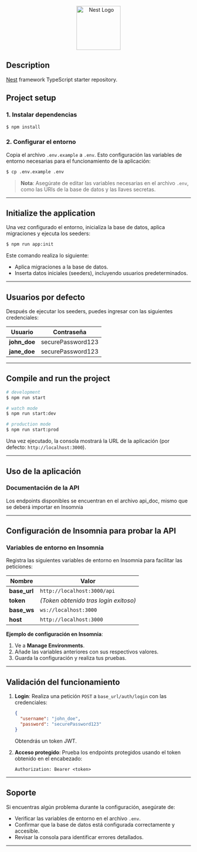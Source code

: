 <p align="center">
  <a href="http://nestjs.com/" target="blank"><img src="https://nestjs.com/img/logo-small.svg" width="120" alt="Nest Logo" /></a>
</p>

## Description

[Nest](https://github.com/nestjs/nest) framework TypeScript starter repository.

## Project setup

### 1. Instalar dependencias
```bash
$ npm install
```

### 2. Configurar el entorno
Copia el archivo `.env.example` a `.env`. Esto configuración las variables de entorno necesarias para el funcionamiento de la aplicación:

```bash
$ cp .env.example .env
```

> **Nota**: Asegúrate de editar las variables necesarias en el archivo `.env`, como las URIs de la base de datos y las llaves secretas.

---

## Initialize the application

Una vez configurado el entorno, inicializa la base de datos, aplica migraciones y ejecuta los seeders:

```bash
$ npm run app:init
```

Este comando realiza lo siguiente:
- Aplica migraciones a la base de datos.
- Inserta datos iniciales (seeders), incluyendo usuarios predeterminados.

---

## Usuarios por defecto

Después de ejecutar los seeders, puedes ingresar con las siguientes credenciales:

| Usuario       | Contraseña         |
|---------------|--------------------|
| **john_doe**  | securePassword123  |
| **jane_doe**  | securePassword123  |

---

## Compile and run the project

```bash
# development
$ npm run start

# watch mode
$ npm run start:dev

# production mode
$ npm run start:prod
```

Una vez ejecutado, la consola mostrará la URL de la aplicación (por defecto: `http://localhost:3000`).

---

## Uso de la aplicación

### Documentación de la API

Los endpoints disponibles se encuentran en el archivo api_doc, mismo que se deberá importar en Insomnia

---

## Configuración de Insomnia para probar la API

### Variables de entorno en Insomnia

Registra las siguientes variables de entorno en Insomnia para facilitar las peticiones:

| Nombre       | Valor                                  |
|--------------|----------------------------------------|
| **base_url** | `http://localhost:3000/api`           |
| **token**    | *(Token obtenido tras login exitoso)*  |
| **base_ws**  | `ws://localhost:3000`                 |
| **host**     | `http://localhost:3000`               |

**Ejemplo de configuración en Insomnia**:

1. Ve a **Manage Environments**.
2. Añade las variables anteriores con sus respectivos valores.
3. Guarda la configuración y realiza tus pruebas.

---

## Validación del funcionamiento

1. **Login**: Realiza una petición `POST` a `base_url/auth/login` con las credenciales:
   ```json
   {
     "username": "john_doe",
     "password": "securePassword123"
   }
   ```
   Obtendrás un token JWT.

2. **Acceso protegido**: Prueba los endpoints protegidos usando el token obtenido en el encabezado:
   ```
   Authorization: Bearer <token>
   ```

---

## Soporte

Si encuentras algún problema durante la configuración, asegúrate de:
- Verificar las variables de entorno en el archivo `.env`.
- Confirmar que la base de datos está configurada correctamente y accesible.
- Revisar la consola para identificar errores detallados.

---

